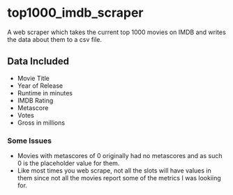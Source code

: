 # top1000_imdb_scraper
A web scraper which takes the current top 1000 movies on IMDB and writes the data about them to a csv file.

## Data Included

* Movie Title
* Year of Release
* Runtime in minutes
* IMDB Rating
* Metascore
* Votes
* Gross in millions

### Some Issues

* Movies with metascores of 0 originally had no metascores and as such 0 is the placeholder value for them.
* Like most times you web scrape, not all the slots will have values in them since not all the movies report some of the metrics I was lookiing for.
